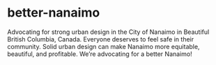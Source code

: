 # better-nanaimo
Advocating for strong urban design in the City of Nanaimo in Beautiful British Columbia, Canada. Everyone deserves to feel safe in their community. Solid urban design can make Nanaimo more equitable, beautiful, and profitable. We’re advocating for a better Nanaimo!
